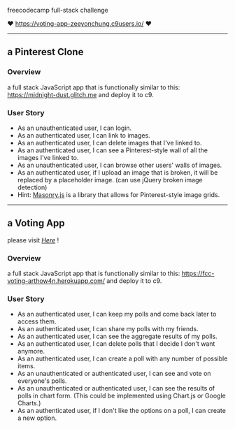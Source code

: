 freecodecamp full-stack challenge

♥ https://voting-app-zeeyonchung.c9users.io/ ♥

---

## a Pinterest Clone

### Overview
a full stack JavaScript app that is functionally similar to this: <https://midnight-dust.glitch.me> and deploy it to c9.

### User Story
-  As an unauthenticated user, I can login.
-  As an authenticated user, I can link to images.
-  As an authenticated user, I can delete images that I've linked to.
-  As an authenticated user, I can see a Pinterest-style wall of all the images I've linked to.
-  As an unauthenticated user, I can browse other users' walls of images.
-  As an authenticated user, if I upload an image that is broken, it will be replaced by a placeholder image. (can use jQuery broken image detection)
-  Hint: [Masonry.js](http://masonry.desandro.com/) is a library that allows for Pinterest-style image grids.

---

## a Voting App
please visit [*Here*](https://voting-app-zeeyonchung.c9users.io/vote) !

### Overview
a full stack JavaScript app that is functionally similar to this: <https://fcc-voting-arthow4n.herokuapp.com/> and deploy it to c9.

### User Story
-  As an authenticated user, I can keep my polls and come back later to access them.
-  As an authenticated user, I can share my polls with my friends.
-  As an authenticated user, I can see the aggregate results of my polls.
-  As an authenticated user, I can delete polls that I decide I don't want anymore.
-  As an authenticated user, I can create a poll with any number of possible items.
-  As an unauthenticated or authenticated user, I can see and vote on everyone's polls.
-  As an unauthenticated or authenticated user, I can see the results of polls in chart form. (This could be implemented using Chart.js or Google Charts.)
-  As an authenticated user, if I don't like the options on a poll, I can create a new option.
